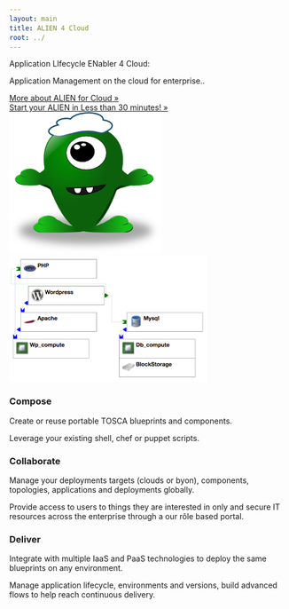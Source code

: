 ```yaml
---
layout: main
title: ALIEN 4 Cloud
root: ../
---
```


 <div class="row">
  <div id="content" class="jumbotron">
    <div class="row">
      <div class="col-md-8">
        <div class="row">
          <div class="col-md-offset-1 col-md-8">
            <p>
              Application LIfecycle ENabler 4 Cloud:
            </p>
            <p>
              Application Management on the cloud for enterprise..
            </p>
          </div>
        </div>
        <div class="row">
          <div class="col-md-offset-1 col-md-8">
            <a href="#/documentation/about.html" class="btn btn-default btn-block btn-lg">More about ALIEN for Cloud &raquo;</a>
          </div>
        </div>
        <div class="row">
          <div class="col-md-offset-1 col-md-8">
            <a href="#/documentation/getting_started/quickstart.html" class="btn btn-default btn-block btn-lg">Start your ALIEN in Less than 30 minutes! &raquo;</a>
          </div>
        </div>
      </div>
      <div class="col-md-4">
        <img src="/images/cloudalien.png" class="img-responsive">
      </div>
    </div>
  </div>
  <div class="container">
    <div class="row">
      <div class="col-md-4">
        <img src="/images/compose.png" class="img-responsive">
        <h3>Compose</h3>
        <p>Create or reuse portable TOSCA blueprints and components.</p>
        <p>Leverage your existing shell, chef or puppet scripts.</p>
      </div>
      <div class="col-md-4">
        <h3>Collaborate</h3>
        <p>Manage your deployments targets (clouds or byon), components, topologies, applications and deployments globally.</p>
        <p>Provide access to users to things they are interested in only and secure IT resources across the enterprise through a our rôle based portal.</p>
      </div>
      <div class="col-md-4">
        <h3>Deliver</h3>
        <p>Integrate with multiple IaaS and PaaS technologies to deploy the same blueprints on any environment.</p>
        <p>Manage application lifecycle, environments and versions, build advanced flows to help reach continuous delivery.</p>
      </div>
    </div>
  </div>
</div>
